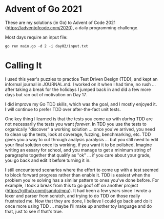 # Advent of Go 2021

These are my solutions (in Go) to Advent of Code 2021 (https://adventofcode.com/2020), a daily programming challenge.

Most days require an input file:

    go run main.go -d 2 -i day02/input.txt

# Calling It

I used this year's puzzles to practice Test Driven Design (TDD), and kept an informal journal in JOURNAL.md.  I worked on it when I had time, no rush ... after taking a break for the holidays I jumped back in and did a few more days but ran out of motivation on Day 17.

I did improve my Go TDD skills, which was the goal, and I mostly enjoyed it.  I will continue to prefer TDD over after-the-fact unit tests.

One key thing I learned is that the tests you come up with *during* TDD are not necessarily the tests you want *forever*.  In TDD you use the tests to organically "discover" a working solution ... once you've arrived, you need to clean up the tests, look at coverage, fuzzing, benchmarking, etc.  TDD gives you a way to cut through analysis paralysis ... but you still need to edit your final solution once its working, if you want it to be polished.  Imagine writing an essary for school, and you manage to get a minimum string of paragraphs together that qualify as "ok" ... if you care about your grade, you go back and edit it before turning it in.

I still encountered scenarios where the effort to come up with a test seemed to block forward progress rather than enable it.  TDD is easiest when the problem you're solving has a similar pattern to ones you've done before.  For example, I took a break from this to go goof off on another project (https://github.com/jsando/mpu).  It had been a few years since I wrote a lexer and parser from scratch, and trying to do TDD on those really frustrated me.  Now that they are done, I believe I could go back and do it once more using TDD ... maybe I'll make up another toy language and do that, just to see if that's true.


